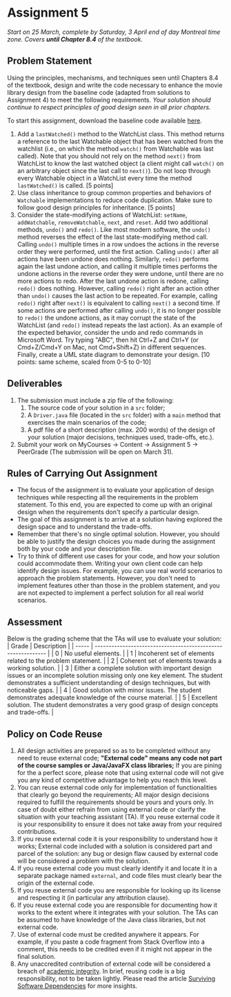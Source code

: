 # Assignment 5

*Start on 25 March, complete by Saturday, 3 April end of day Montreal time zone. Covers **until Chapter 8.4** of the textbook.*

## Problem Statement

Using the principles, mechanisms, and techniques seen until Chapters 8.4 of the textbook, design and write the code necessary to enhance the movie library design from the baseline code (adapted from solutions to Assignment 4) to meet the following requirements. *Your solution should continue to respect principles of good design seen in all prior chapters.*

To start this assignment, download the baseline code available [here](https://gitlab.cs.mcgill.ca/jguo/COMP303_Winter2021/-/tree/main/Assignments/Assignment-5/assignment5-baseline).

1. Add a `lastWatched()` method to the WatchList class. This method returns a reference to the last Watchable object that has been watched from the watchlist (i.e., on which the method `watch()` from Watchable was last called). Note that you should not rely on the method `next()` from WatchList to know the last watched object (a client might call `watch()` on an arbitrary object since the last call to `next()`). Do not loop through every Watchable object in a WatchList every time the method `lastWatched()` is called. [5 points]
2. Use class inheritance to group common properties and behaviors of `Watchable` implementations to reduce code duplication. Make sure to follow good design principles for inheritance. [5 points]
3. Consider the state-modifying actions of WatchList: `setName`, `addWatchable`, `removeWatchable`, `next`, and `reset`. Add two additional methods, `undo()` and `redo()`. Like most modern software, the `undo()` method reverses the effect of the last state-modifying method call. Calling `undo()` multiple times in a row undoes the actions in the reverse order they were performed, until the first action. Calling `undo()` after all actions have been undone does nothing. Similarly, `redo()` performs again the last undone action, and calling it multiple times performs the undone actions in the reverse order they were undone, until there are no more actions to redo. After the last undone action is redone, calling `redo()` does nothing. However, calling `redo()` right after an action other than `undo()` causes the last action to be repeated. For example, calling `redo()` right after `next()` is equivalent to calling `next()` a second time. If some actions are performed after calling `undo()`, it is no longer possible to `redo()` the undone actions, as it may corrupt the state of the WatchList (and `redo()` instead repeats the last action). As an example of the expected behavior, consider the undo and redo commands in Microsoft Word. Try typing "ABC", then hit Ctrl+Z and Ctrl+Y (or Cmd+Z/Cmd+Y on Mac, not Cmd+Shift+Z) in different sequences. Finally, create a UML state diagram to demonstrate your design. [10 points: same scheme, scaled from 0-5 to 0-10]

## Deliverables

1. The submission must include a zip file of the following:
   1. The source code of your solution in a `src` folder;
   2. A `Driver.java` file (located in the `src` folder) with a `main` method that exercises the main scenarios of the code;
   3. A pdf file of a short description (max. 200 words) of the design of your solution (major decisions, techniques used, trade-offs, etc.).
2. Submit your work on MyCourses -> Content -> Assignment 5 -> PeerGrade (The submission will be open on March 31).

## Rules of Carrying Out Assignment

* The focus of the assignment is to evaluate your application of design techniques while respecting all the requirements in the problem statement. To this end, you are expected to come up with an original design when the requirements don't specify a particular design.
* The goal of this assignment is to arrive at a solution having explored the design space and to understand the trade-offs.
* Remember that there's no single optimal solution. However, you should be able to justify the design choices you made during the assignment both by your code and your description file.
* Try to think of different use cases for your code, and how your solution could accommodate them. Writing your own client code can help identify design issues. For example, you can use real world scenarios to approach the problem statements. However, you don't need to implement features other than those in the problem statement, and you are not expected to implement a perfect solution for all real world scenarios.

## Assessment

Below is the grading scheme that the TAs will use to evaluate your solution:
| Grade | Description                                                  |
| ----- | ------------------------------------------------------------ |
| 0     | No useful elements.                                          |
| 1     | Incoherent set of elements related to the problem statement. |
| 2     | Coherent set of elements towards a working solution.         |
| 3     | Either a complete solution with important design issues or an incomplete solution missing only one key element. The student demonstrates a sufficient understanding of design techniques, but with noticeable gaps. |
| 4     | Good solution with minor issues. The student demonstrates adequate knowledge of the course material. |
| 5     | Excellent solution. The student demonstrates a very good grasp of design concepts and trade-offs. |

## Policy on Code Reuse

1. All design activities are prepared so as to be completed without any need to reuse external code; **"External code" means any code not part of the course samples or Java/JavaFX class libraries;** If you are pining for the a perfect score, please note that using external code will not give you any kind of competitive advantage to help you reach this level.
2. You can reuse external code only for implementation of functionalities that clearly go beyond the requirements; All major design decisions required to fulfill the requirements should be yours and yours only. In case of doubt either refrain from using external code or clarify the situation with your teaching assistant (TA). If you reuse external code it is your responsibility to ensure it does not take away from your required contributions.
3. If you reuse external code it is your responsibility to understand how it works; External code included with a solution is considered part and parcel of the solution: any bug or design flaw caused by external code will be considered a problem with the solution.
4. If you reuse external code you must clearly identify it and locate it in a separate package named `external`, and code files must clearly bear the origin of the external code.
5. If you reuse external code you are responsible for looking up its license and respecting it (in particular any attribution clause).
6. If you reuse external code you are responsible for documenting how it works to the extent where it integrates with your solution. The TAs can be assumed to have knowledge of the Java class libraries, but not external code.
7. Use of external code must be credited anywhere it appears. For example, if you paste a code fragment from Stack Overflow into a comment, this needs to be credited even if it might not appear in the final solution.
8. Any unaccredited contribution of external code will be considered a breach of [academic integrity](https://www.mcgill.ca/students/srr/academicrights/integrity).
In brief, reusing code is a big responsibility, not to be taken lightly. Please read the article [Surviving Software Dependencies](https://cacm.acm.org/magazines/2019/9/238968-surviving-software-dependencies/fulltext) for more insights.
